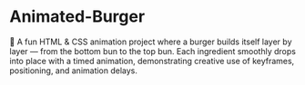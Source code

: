 # Animated-Burger
🍔 A fun HTML &amp; CSS animation project where a burger builds itself layer by layer — from the bottom bun to the top bun. Each ingredient smoothly drops into place with a timed animation, demonstrating creative use of keyframes, positioning, and animation delays.
